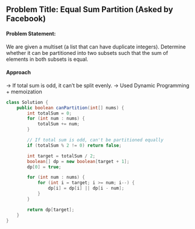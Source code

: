 ## Problem Title: Equal Sum Partition (Asked by Facebook)
#### Problem Statement:
We are given a multiset (a list that can have duplicate integers). Determine whether it can be
partitioned into two subsets such that the sum of elements in both subsets is equal.

#### Approach
-> If total sum is odd, it can’t be split evenly.
-> Used Dynamic Programming + memoization

```java 
class Solution {
    public boolean canPartition(int[] nums) {
        int totalSum = 0;
        for (int num : nums) {
            totalSum += num;
        }

        // If total sum is odd, can't be partitioned equally
        if (totalSum % 2 != 0) return false;

        int target = totalSum / 2;
        boolean[] dp = new boolean[target + 1];
        dp[0] = true;

        for (int num : nums) {
            for (int i = target; i >= num; i--) {
                dp[i] = dp[i] || dp[i - num];
            }
        }

        return dp[target];
    }
}
```